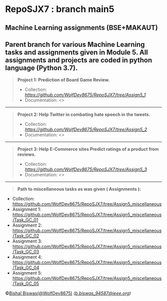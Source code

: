# RepoSJX7 : branch main5
Machine Learning assignments (BSE+MAKAUT)
---
## 
Parent branch for various Machine Learning tasks and assignments given in Module 5.
All assignments and projects are coded in python language (Python 3.7).
---
> **Project 1: Prediction of Board Game Review.**
> - Collection: _https://github.com/WolfDev8675/RepoSJX7/tree/Assign5_1_
> - Documentation: _<>_
---
> **Project 2: Help Twitter in combating hate speech in the tweets.**
> - Collection: _https://github.com/WolfDev8675/RepoSJX7/tree/Assign5_2_
> - Documentation: _<>_
---
> **Project 3: Help E-Commerce sites Predict ratings of a product from reviews.**
> - Collection: _https://github.com/WolfDev8675/RepoSJX7/tree/Assign5_3_
> - Documentation: _<>_
---
> **Path to miscellaneous tasks as was given ( Assignments ):**
- Collection: https://github.com/WolfDev8675/RepoSJX7/tree/Assign5_miscellaneous
- Assignment 1: https://github.com/WolfDev8675/RepoSJX7/tree/Assign5_miscellaneous/Task_GC_01
- Assignment 2: https://github.com/WolfDev8675/RepoSJX7/tree/Assign5_miscellaneous/Task_GC_02
- Assignment 3: https://github.com/WolfDev8675/RepoSJX7/tree/Assign5_miscellaneous/Task_GC_03
- Assignment 4: https://github.com/WolfDev8675/RepoSJX7/tree/Assign5_miscellaneous/Task_GC_04
- Assignment 5: https://github.com/WolfDev8675/RepoSJX7/tree/Assign5_miscellaneous/Task_GC_05

&copy;[Bishal Biswas(@WolfDev8675)](https://github.com/WolfDev8675)
_(b.biswas_94587@ieee.org)_
